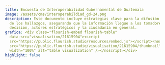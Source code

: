 ```yaml
---
title: Encuesta de Interoperabilidad Gubernamental de Guatemala
image: /assets/cms/interoperabildiad_gd-24.png
description: Este documento incluye estrategias clave para la difusión efectiva
  de los hallazgos, asegurando que la información llegue a los tomadores de
  decisión, actores estratégicos y la ciudadanía en general.
grafica: <div class="flourish-embed flourish-table"
  data-src="visualisation/21615904"><script
  src="https://public.flourish.studio/resources/embed.js"></script><noscript><img
  src="https://public.flourish.studio/visualisation/21615904/thumbnail"
  width="100%" alt="table visualization" /></noscript></div>
highlight: false
---
```

